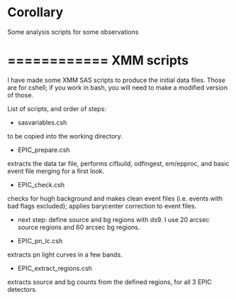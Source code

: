 Corollary
=========

Some analysis scripts for some observations

============
XMM scripts
============

I have made some XMM SAS scripts to produce the initial data files. Those are for cshell; if you work in bash, you will need to make a modified version of those.

List of scripts, and order of steps:

- sasvariables.csh

to be copied into the working directory.

- EPIC_prepare.csh

extracts the data tar file, performs cifbuild, odfingest, em/epproc, and basic event file merging for a first look.

- EPIC_check.csh

checks for hugh background and makes clean event files (i.e. events with bad flags excluded); applies barycenter correction to event files.

- next step: define source and bg regions with ds9. I use 20 arcsec source regions and 60 arcsec bg regions.

- EPIC_pn_lc.csh

extracts pn light curves in a few bands.

- EPIC_extract_regions.csh

extracts source and bg counts from the defined regions, for all 3 EPIC detectors.
